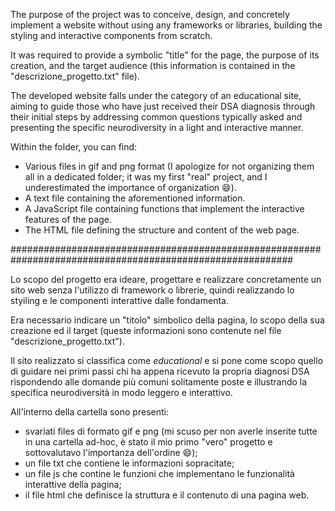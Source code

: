 The purpose of the project was to conceive, design, and concretely implement a website without using any frameworks or libraries, building the styling and interactive components from scratch.

It was required to provide a symbolic "title" for the page, the purpose of its creation, and the target audience (this information is contained in the "descrizione_progetto.txt" file).

The developed website falls under the category of an educational site, aiming to guide those who have just received their DSA diagnosis through their initial steps by addressing common questions typically asked and presenting the specific neurodiversity in a light and interactive manner.

Within the folder, you can find:

- Various files in gif and png format (I apologize for not organizing them all in a dedicated folder; it was my first "real" project, and I underestimated the importance of organization 😄).
- A text file containing the aforementioned information.
- A JavaScript file containing functions that implement the interactive features of the page.
- The HTML file defining the structure and content of the web page.

###########################################################################################################

Lo scopo del progetto era ideare, progettare e realizzare concretamente un sito web senza l'utilizzo di framework o librerie, quindi realizzando lo styiling e le componenti interattive dalle fondamenta.

Era necessario indicare un "titolo" simbolico della pagina, lo scopo della sua creazione ed il target (queste informazioni sono contenute nel file "descrizione_progetto.txt").   

Il sito realizzato si classifica come _educational_ e si pone come scopo quello di guidare nei primi passi chi ha appena ricevuto la propria diagnosi DSA rispondendo alle domande più comuni solitamente poste e illustrando la specifica neurodiversità in modo leggero e interattivo.  

All'interno della cartella sono presenti:  

- svariati files di formato gif e png (mi scuso per non averle inserite tutte in una cartella ad-hoc, è stato il mio primo "vero" progetto e sottovalutavo l'importanza dell'ordine :smile:);
- un file txt che contiene le informazioni sopracitate;
- un file js che contine le funzioni che implementano le funzionalità interattive della pagina;
- il file html che definisce la struttura e il contenuto di una pagina web.
